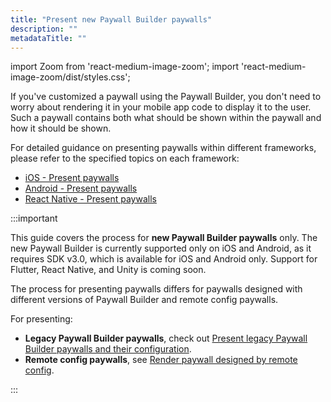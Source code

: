 ```yaml
---
title: "Present new Paywall Builder paywalls"
description: ""
metadataTitle: ""
---
```


import Zoom from 'react-medium-image-zoom';
import 'react-medium-image-zoom/dist/styles.css';

If you've customized a paywall using the Paywall Builder, you don't need to worry about rendering it in your mobile app code to display it to the user. Such a paywall contains both what should be shown within the paywall and how it should be shown.

For detailed guidance on presenting paywalls within different frameworks, please refer to the specified topics on each framework:

- [iOS - Present paywalls](ios-present-paywalls)
- [Android - Present paywalls](android-present-paywalls)
- [React Native - Present paywalls](react-native-present-paywalls)

:::important

This guide covers the process for **new Paywall Builder paywalls** only. The new Paywall Builder is currently supported only on iOS and Android, as it requires SDK v3.0, which is available for iOS and Android only. Support for Flutter, React Native, and Unity is coming soon.

The process for presenting paywalls differs for paywalls designed with different versions of Paywall Builder and remote config paywalls.

For presenting:

- **Legacy Paywall Builder paywalls**, check out [Present legacy Paywall Builder paywalls and their configuration](present-legacy-pb-paywalls).
- **Remote config paywalls**, see [Render paywall designed by remote config](present-remote-config-paywalls).

:::
